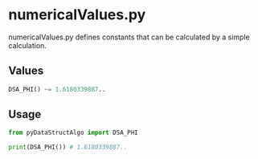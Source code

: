 # numericalValues.py

numericalValues.py defines constants that can be calculated by a simple calculation.

## Values

```python
DSA_PHI() ~= 1.6180339887..
```

## Usage

```python
from pyDataStructAlgo import DSA_PHI

print(DSA_PHI()) # 1.6180339887..
```
